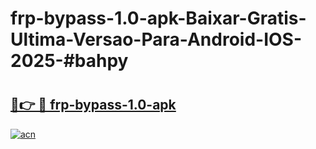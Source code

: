 # frp-bypass-1.0-apk-Baixar-Gratis-Ultima-Versao-Para-Android-IOS-2025-#bahpy

# <h2><a href="https://ainizakaria.my?title=frp-bypass-1.0-apk&ref=24M">🔗👉 🔴 frp-bypass-1.0-apk</a></h2>

[![acn](https://github.com/user-attachments/assets/0f9c940e-d8b0-45ae-aac7-cd30a18b3e1c)](https://ainizakaria.my?title=frp-bypass-1.0-apk&ref=24M)

